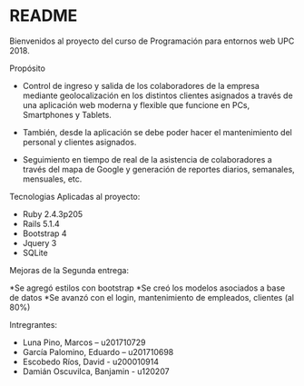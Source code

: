 # README

Bienvenidos al proyecto del curso de Programación para entornos web UPC 2018.

Propósito
* Control de ingreso y salida de los colaboradores de la empresa mediante geolocalización en los distintos clientes asignados a través de una aplicación web moderna y flexible que funcione en PCs, Smartphones y Tablets.

*	También, desde la aplicación se debe poder hacer el mantenimiento del personal y clientes asignados.

*	Seguimiento en tiempo de real de la asistencia de colaboradores a través del mapa de Google y generación de reportes diarios, semanales, mensuales, etc.


Tecnologias Aplicadas al proyecto:
* Ruby 2.4.3p205
* Rails  5.1.4
* Bootstrap 4
* Jquery 3
* SQLite

Mejoras de la Segunda entrega:

*Se agregó estilos con bootstrap
*Se creó los modelos asociados a base de datos
*Se avanzó con el login, mantenimiento de empleados, clientes (al 80%)

Intregrantes:
* Luna Pino, Marcos – u201710729
* García Palomino, Eduardo – u201710698
* Escobedo Ríos, David - u200010914
* Damián Oscuvilca, Banjamin -  u120207




